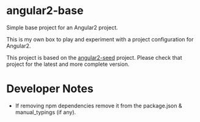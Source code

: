 # angular2-base
Simple base project for an Angular2 project.

This is my own box to play and experiment with a project configuration for Angular2.

This project is based on the [angular2-seed](https://github.com/mgechev/angular2-seed) project. Please check that project for the latest and more complete version.

# Developer Notes

* If removing npm dependencies remove it from the package.json & manual_typings (if any).